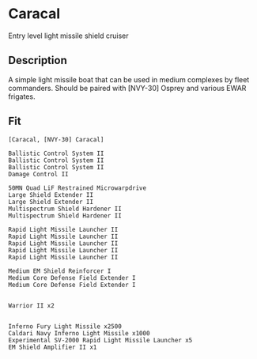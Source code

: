 # Caracal
Entry level light missile shield cruiser

## Description
A simple light missile boat that can be used in medium complexes by fleet commanders. Should be paired with [NVY-30] Osprey and various EWAR frigates.

## Fit
```
[Caracal, [NVY-30] Caracal]

Ballistic Control System II
Ballistic Control System II
Ballistic Control System II
Damage Control II

50MN Quad LiF Restrained Microwarpdrive
Large Shield Extender II
Large Shield Extender II
Multispectrum Shield Hardener II
Multispectrum Shield Hardener II

Rapid Light Missile Launcher II
Rapid Light Missile Launcher II
Rapid Light Missile Launcher II
Rapid Light Missile Launcher II
Rapid Light Missile Launcher II

Medium EM Shield Reinforcer I
Medium Core Defense Field Extender I
Medium Core Defense Field Extender I


Warrior II x2


Inferno Fury Light Missile x2500
Caldari Navy Inferno Light Missile x1000
Experimental SV-2000 Rapid Light Missile Launcher x5
EM Shield Amplifier II x1
```